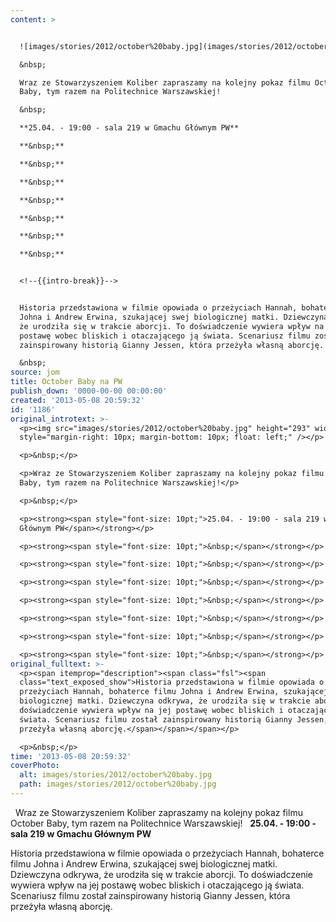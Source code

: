 ```yaml
---
content: >


  ![images/stories/2012/october%20baby.jpg](images/stories/2012/october%20baby.jpg)

  &nbsp;

  Wraz ze Stowarzyszeniem Koliber zapraszamy na kolejny pokaz filmu October
  Baby, tym razem na Politechnice Warszawskiej!

  &nbsp;

  **25.04. - 19:00 - sala 219 w Gmachu Głównym PW**

  **&nbsp;**

  **&nbsp;**

  **&nbsp;**

  **&nbsp;**

  **&nbsp;**

  **&nbsp;**

  **&nbsp;**


  <!--{{intro-break}}-->


  Historia przedstawiona w filmie opowiada o przeżyciach Hannah, bohaterce filmu
  Johna i Andrew Erwina, szukającej swej biologicznej matki. Dziewczyna odkrywa,
  że urodziła się w trakcie aborcji. To doświadczenie wywiera wpływ na jej
  postawę wobec bliskich i otaczającego ją świata. Scenariusz filmu został
  zainspirowany historią Gianny Jessen, która przeżyła własną aborcję.

  &nbsp;
source: jom
title: October Baby na PW
publish_down: '0000-00-00 00:00:00'
created: '2013-05-08 20:59:32'
id: '1186'
original_introtext: >-
  <p><img src="images/stories/2012/october%20baby.jpg" height="293" width="200"
  style="margin-right: 10px; margin-bottom: 10px; float: left;" /></p>

  <p>&nbsp;</p>

  <p>Wraz ze Stowarzyszeniem Koliber zapraszamy na kolejny pokaz filmu October
  Baby, tym razem na Politechnice Warszawskiej!</p>

  <p>&nbsp;</p>

  <p><strong><span style="font-size: 10pt;">25.04. - 19:00 - sala 219 w Gmachu
  Głównym PW</span></strong></p>

  <p><strong><span style="font-size: 10pt;">&nbsp;</span></strong></p>

  <p><strong><span style="font-size: 10pt;">&nbsp;</span></strong></p>

  <p><strong><span style="font-size: 10pt;">&nbsp;</span></strong></p>

  <p><strong><span style="font-size: 10pt;">&nbsp;</span></strong></p>

  <p><strong><span style="font-size: 10pt;">&nbsp;</span></strong></p>

  <p><strong><span style="font-size: 10pt;">&nbsp;</span></strong></p>

  <p><strong><span style="font-size: 10pt;">&nbsp;</span></strong></p>
original_fulltext: >-
  <p><span itemprop="description"><span class="fsl"><span
  class="text_exposed_show">Historia przedstawiona w filmie opowiada o
  przeżyciach Hannah, bohaterce filmu Johna i Andrew Erwina, szukającej swej
  biologicznej matki. Dziewczyna odkrywa, że urodziła się w trakcie aborcji. To
  doświadczenie wywiera wpływ na jej postawę wobec bliskich i otaczającego ją
  świata. Scenariusz filmu został zainspirowany historią Gianny Jessen, która
  przeżyła własną aborcję.</span></span></span></p>

  <p>&nbsp;</p>
time: '2013-05-08 20:59:32'
coverPhoto:
  alt: images/stories/2012/october%20baby.jpg
  path: images/stories/2012/october%20baby.jpg
---
```

&nbsp;
Wraz ze Stowarzyszeniem Koliber zapraszamy na kolejny pokaz filmu October Baby, tym razem na Politechnice Warszawskiej!
&nbsp;
**25.04. - 19:00 - sala 219 w Gmachu Głównym PW**
**&nbsp;**
**&nbsp;**
**&nbsp;**
**&nbsp;**
**&nbsp;**
**&nbsp;**
**&nbsp;**

<!--{{intro-break}}-->

Historia przedstawiona w filmie opowiada o przeżyciach Hannah, bohaterce filmu Johna i Andrew Erwina, szukającej swej biologicznej matki. Dziewczyna odkrywa, że urodziła się w trakcie aborcji. To doświadczenie wywiera wpływ na jej postawę wobec bliskich i otaczającego ją świata. Scenariusz filmu został zainspirowany historią Gianny Jessen, która przeżyła własną aborcję.
&nbsp;


<!--{{json:{"created_date":"2013-05-08 20:59:32","publish_down":"0000-00-00 00:00:00","id":"1186"}}}-->